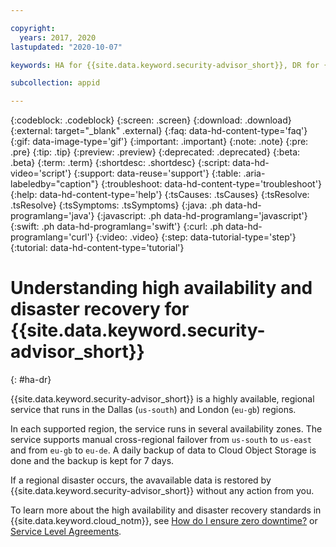 ```yaml
---

copyright:
  years: 2017, 2020
lastupdated: "2020-10-07"

keywords: HA for {{site.data.keyword.security-advisor_short}}, DR for {{site.data.keyword.security-advisor_short}}, high availability for {{site.data.keyword.security-advisor_short}}, disaster recovery for {{site.data.keyword.security-advisor_short}}, failover for {{site.data.keyword.security-advisor_short}}

subcollection: appid

---
```


{:codeblock: .codeblock}
{:screen: .screen}
{:download: .download}
{:external: target="_blank" .external}
{:faq: data-hd-content-type='faq'}
{:gif: data-image-type='gif'}
{:important: .important}
{:note: .note}
{:pre: .pre}
{:tip: .tip}
{:preview: .preview}
{:deprecated: .deprecated}
{:beta: .beta}
{:term: .term}
{:shortdesc: .shortdesc}
{:script: data-hd-video='script'}
{:support: data-reuse='support'}
{:table: .aria-labeledby="caption"}
{:troubleshoot: data-hd-content-type='troubleshoot'}
{:help: data-hd-content-type='help'}
{:tsCauses: .tsCauses}
{:tsResolve: .tsResolve}
{:tsSymptoms: .tsSymptoms}
{:java: .ph data-hd-programlang='java'}
{:javascript: .ph data-hd-programlang='javascript'}
{:swift: .ph data-hd-programlang='swift'}
{:curl: .ph data-hd-programlang='curl'}
{:video: .video}
{:step: data-tutorial-type='step'}
{:tutorial: data-hd-content-type='tutorial'}



# Understanding high availability and disaster recovery for {{site.data.keyword.security-advisor_short}}
{: #ha-dr}

{{site.data.keyword.security-advisor_short}} is a highly available, regional service that runs in the Dallas (`us-south`) and London (`eu-gb`) regions.

In each supported region, the service runs in several availability zones. The service supports manual cross-regional failover from `us-south` to `us-east` and from `eu-gb` to `eu-de`. A daily backup of data to Cloud Object Storage is done and the backup is kept for 7 days.

If a regional disaster occurs, the avavailable data is restored by {{site.data.keyword.security-advisor_short}} without any action from you.

To learn more about the high availability and disaster recovery standards in {{site.data.keyword.cloud_notm}}, see [How do I ensure zero downtime?](/docs/overview?topic=overview-zero-downtime) or [Service Level Agreements](/docs/overview?topic=overview-slas).



